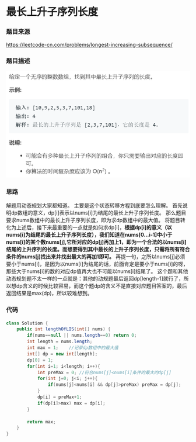 # 最长上升子序列长度

### 题目来源

https://leetcode-cn.com/problems/longest-increasing-subsequence/



### 题目描述

![最长上升子序列](.\images\最长上升子序列.png)



### 思路

解题用动态规划大家都知道。
主要是这个状态转移方程到底要怎么理解。
首先说明dp数组的意义，dp[i]表示以nums[i]为结尾的最长上升子序列长度。
那么题目要求nums数组中的最长上升子序列长度，即为求dp数组中的最大值。
将题目转化为上述后，接下来最重要的一点就是如何求dp[i]，**根据dp[i]的意义（以nums[i]为结尾的最长上升子序列长度），我们知道在nums[0...i-1]中小于nums[i]的某个数nums[j],它所对应的dp[j]再加上1，即为一个合法的以nums[i]结尾的上升序列的长度。而想要得到其中最长的上升子序列长度，只需将所有符合条件的nums[j]找出来并找出最大的再加1即可。**
再提一句，之所以nums[j]必须要小于nums[i]，是因为以nums[i]为结尾的话，前面肯定是要小于nums[i]的呀，那些大于nums[i]的数的对应dp值再大也不可能以nums[i]结尾了。
这个题和其他动态规划题不太一样的一点就是：其他的动规题最后返回dp[length-1]就行了，所以想dp含义的时候比较容易，而这个题dp的含义不是直接对应题目答案的，最后返回结果是max(dp)，所以较难想到。



### 代码

```java
class Solution {
    public int lengthOfLIS(int[] nums) {
        if(nums==null || nums.length==0) return 0;
        int length = nums.length;
        int max = 1;	//记录dp数组中的最大值
        int[] dp = new int[length];
        dp[0] = 1;
        for(int i=1; i<length; i++){
            int preMax = 0;	//符合nums[j]<nums[i]条件的最大的dp[j]
            for(int j=0; j<i; j++){
                if(nums[j]<nums[i] && dp[j]>preMax) preMax = dp[j]; 
            }
            dp[i] = preMax+1;
            if(dp[i]>max) max = dp[i];
        }
        
        return max;
    }
}
```


